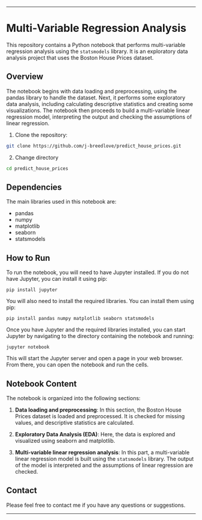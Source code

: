 
---

# Multi-Variable Regression Analysis

This repository contains a Python notebook that performs multi-variable regression analysis using the `statsmodels` library. It is an exploratory data analysis project that uses the Boston House Prices dataset.

## Overview

The notebook begins with data loading and preprocessing, using the pandas library to handle the dataset. Next, it performs some exploratory data analysis, including calculating descriptive statistics and creating some visualizations. The notebook then proceeds to build a multi-variable linear regression model, interpreting the output and checking the assumptions of linear regression.

1. Clone the repository:
```bash
git clone https://github.com/j-breedlove/predict_house_prices.git
```
2. Change directory
```bash
cd predict_house_prices
```
## Dependencies

The main libraries used in this notebook are:

- pandas
- numpy
- matplotlib
- seaborn
- statsmodels

## How to Run

To run the notebook, you will need to have Jupyter installed. If you do not have Jupyter, you can install it using pip:

```
pip install jupyter
```

You will also need to install the required libraries. You can install them using pip:

```
pip install pandas numpy matplotlib seaborn statsmodels
```

Once you have Jupyter and the required libraries installed, you can start Jupyter by navigating to the directory containing the notebook and running:

```
jupyter notebook
```

This will start the Jupyter server and open a page in your web browser. From there, you can open the notebook and run the cells.

## Notebook Content

The notebook is organized into the following sections:

1. **Data loading and preprocessing**: In this section, the Boston House Prices dataset is loaded and preprocessed. It is checked for missing values, and descriptive statistics are calculated.

2. **Exploratory Data Analysis (EDA)**: Here, the data is explored and visualized using seaborn and matplotlib.

3. **Multi-variable linear regression analysis**: In this part, a multi-variable linear regression model is built using the `statsmodels` library. The output of the model is interpreted and the assumptions of linear regression are checked.

## Contact

Please feel free to contact me if you have any questions or suggestions.

---
